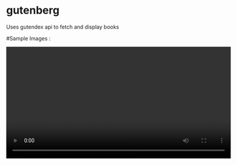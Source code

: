 # gutenberg

Uses gutendex api to fetch and display books



#Sample Images :

<video src="gutenberg.mp4" width="600">  

<img src="/github resources/gutenber_4.png" width="200" height="400">  | <img src="/github resources/gutenberg_2.png" width="200" height="400"> 

<img src="/github resources/gutenberg_3.png" width="200" height="400">  | <img src="/github resources/gutenberg_5.png" width="200" height="400"> 

<img src="/github resources/gutenberg_6.png" width="200" height="400">   |<img src="/github resources/gutueberg_1.png" width="200" height="400"> 

